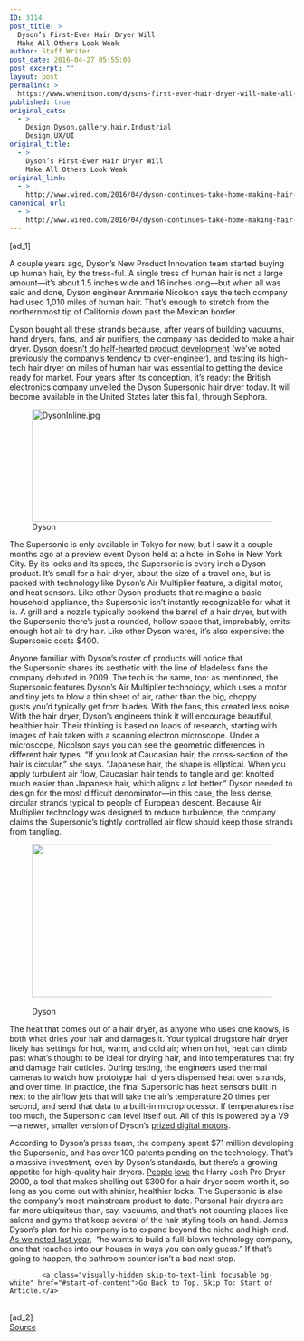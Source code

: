```yaml
---
ID: 3114
post_title: >
  Dyson’s First-Ever Hair Dryer Will
  Make All Others Look Weak
author: Staff Writer
post_date: 2016-04-27 05:55:06
post_excerpt: ""
layout: post
permalink: >
  https://www.whenitson.com/dysons-first-ever-hair-dryer-will-make-all-others-look-weak/
published: true
original_cats:
  - >
    Design,Dyson,gallery,hair,Industrial
    Design,UX/UI
original_title:
  - >
    Dyson’s First-Ever Hair Dryer Will
    Make All Others Look Weak
original_link:
  - >
    http://www.wired.com/2016/04/dyson-continues-take-home-making-hair-dryer/
canonical_url:
  - >
    http://www.wired.com/2016/04/dyson-continues-take-home-making-hair-dryer/
---
```

 [ad_1]
<br><div id=""><p>A couple years ago, Dyson’s New Product Innovation team started buying up human hair, by the tress-ful. A single tress of human hair is not a large amount—it’s about 1.5 inches wide and 16 inches long—but when all was said and done, Dyson engineer Annmarie Nicolson says the tech company had used 1,010 miles of human hair. That’s enough to stretch from the northernmost tip of California down past the Mexican border.</p>
<p>Dyson bought all these strands because, after years of building vacuums, hand dryers, fans, and air purifiers, the company has decided to make a hair dryer. <a href="http://www.wired.com/tag/dyson/" target="_blank">Dyson doesn’t do half-hearted product development</a> (we’ve noted previously <a href="http://www.wired.com/2015/01/dysons-latest-feat-engineering-filterless-vacuum/" target="_blank">the company’s tendency to over-engineer</a>), and testing its high-tech hair dryer on miles of human hair was essential to getting the device ready for market. Four years after its conception, it’s ready: the British electronics company unveiled the Dyson Supersonic hair dryer today. It will become available in the United States later this fall, through Sephora.</p>
<figure attachment_2008539="" class="wp-caption landscape alignnone  relative" data-js="fader"><a href="https://www.wired.com/wp-content/uploads/2016/04/DysonInline.jpg"><img src="http://www.whenitson.com/wp-content/uploads/2016/04/Dysons-First-Ever-Hair-Dryer-Will-Make-All-Others-Look-Weak.jpg" alt="DysonInline.jpg" width="582" height="199" class="size-default-top-art wp-image-2008539"/></a><figcaption class="wp-caption-text link-underline"><span class="credit link-underline-sm"><span aria-hidden="true" class="ui ui ui-photo inline-block ui-credit relative opacity-6 marg-r-sm marg-l-sm no-caption"/>Dyson</span></figcaption></figure><p>The Supersonic is only available in Tokyo for now, but I saw it a couple months ago at a preview event Dyson held at a hotel in Soho in New York City. By its looks and its specs, the Supersonic is every inch a Dyson product. It’s small for a hair dryer, about the size of a travel one, but is packed with technology like Dyson’s Air Multiplier feature, a digital motor, and heat sensors. Like other Dyson products that reimagine a basic household appliance, the Supersonic isn’t instantly recognizable for what it is. A grill and a nozzle typically bookend the barrel of a hair dryer, but with the Supersonic there’s just a rounded, hollow space that, improbably, emits enough hot air to dry hair. Like other Dyson wares, it’s also expensive: the Supersonic costs $400.</p>
<p>Anyone familiar with Dyson’s roster of products will notice that the Supersonic shares its aesthetic with the line of bladeless fans the company debuted in 2009. The tech is the same, too: as mentioned, the Supersonic features Dyson’s Air Multiplier technology, which uses a motor and tiny jets to blow a thin sheet of air, rather than the big, choppy gusts you’d typically get from blades. With the fans, this created less noise. With the hair dryer, Dyson’s engineers think it will encourage beautiful, healthier hair. Their thinking is based on loads of research, starting with images of hair taken with a scanning electron microscope. Under a microscope, Nicolson says you can see the geometric differences in different hair types. “If you look at Caucasian hair, the cross-section of the hair is circular,” she says. “Japanese hair, the shape is elliptical. When you apply turbulent air flow, Caucasian hair tends to tangle and get knotted much easier than Japanese hair, which aligns a lot better.” Dyson needed to design for the most difficult denominator—in this case, the less dense, circular strands typical to people of European descent. Because Air Multiplier technology was designed to reduce turbulence, the company claims the Supersonic’s tightly controlled air flow should keep those strands from tangling.</p>
<figure attachment_2008025="" class="wp-caption landscape alignnone fader relative" data-js="fader"><a href="https://www.wired.com/wp-content/uploads/2016/04/HD01_GENE_03A2_B4.jpg"><img class="size-text-column-width wp-image-2008025" src="http://www.whenitson.com/wp-content/uploads/2016/04/1461736506_32_Dysons-First-Ever-Hair-Dryer-Will-Make-All-Others-Look-Weak.jpg" alt=" " width="482" height="270"/></a><figcaption class="wp-caption-text link-underline"><br/><span class="credit link-underline-sm"><span aria-hidden="true" class="ui ui ui-photo inline-block ui-credit relative opacity-6 marg-r-sm marg-l-sm"/>Dyson</span></figcaption></figure><p>The heat that comes out of a hair dryer, as anyone who uses one knows, is both what dries your hair and damages it. Your typical drugstore hair dryer likely has settings for hot, warm, and cold air; when on hot, heat can climb past what’s thought to be ideal for drying hair, and into temperatures that fry and damage hair cuticles. During testing, the engineers used thermal cameras to watch how prototype hair dryers dispensed heat over strands, and over time. In practice, the final Supersonic has heat sensors built in next to the airflow jets that will take the air’s temperature 20 times per second, and send that data to a built-in microprocessor. If temperatures rise too much, the Supersonic can level itself out. All of this is powered by a V9—a newer, smaller version of Dyson’s <a href="http://www.wired.com/2014/01/dysons-new-vacuum-motor-spur-cordless-revolution/" target="_blank">prized digital motors</a>.</p>
<p>According to Dyson’s press team, the company spent $71 million developing the Supersonic, and has over 100 patents pending on the technology. That’s a massive investment, even by Dyson’s standards, but there’s a growing appetite for high-quality hair dryers. <a href="http://www.allure.com/beauty-products/hair/blow-dryer/2014/harry-josh-pro-tools-blow-dryer" target="_blank">People</a> <a href="http://www.refinery29.com/2013/07/50111/harry-josh-hair-dryer" target="_blank">love</a> the Harry Josh Pro Dryer 2000, a tool that makes shelling out $300 for a hair dryer seem worth it, so long as you come out with shinier, healthier locks. The Supersonic is also the company’s most mainstream product to date. Personal hair dryers are far more ubiquitous than, say, vacuums, and that’s not counting places like salons and gyms that keep several of the hair styling tools on hand. James Dyson’s plan for his company is to expand beyond the niche and high-end. <a href="http://www.wired.com/2015/03/james-dyson-companys-high-powered-portable-future/" target="_blank">As we noted last year</a>,  “he wants to build a full-blown technology company, one that reaches into our houses in ways you can only guess.” If that’s going to happen, the bathroom counter isn’t a bad next step.</p>

			<a class="visually-hidden skip-to-text-link focusable bg-white" href="#start-of-content">Go Back to Top. Skip To: Start of Article.</a>

			
</div>
<br>[ad_2]
<br><a href="http://www.wired.com/2016/04/dyson-continues-take-home-making-hair-dryer/">Source </a>